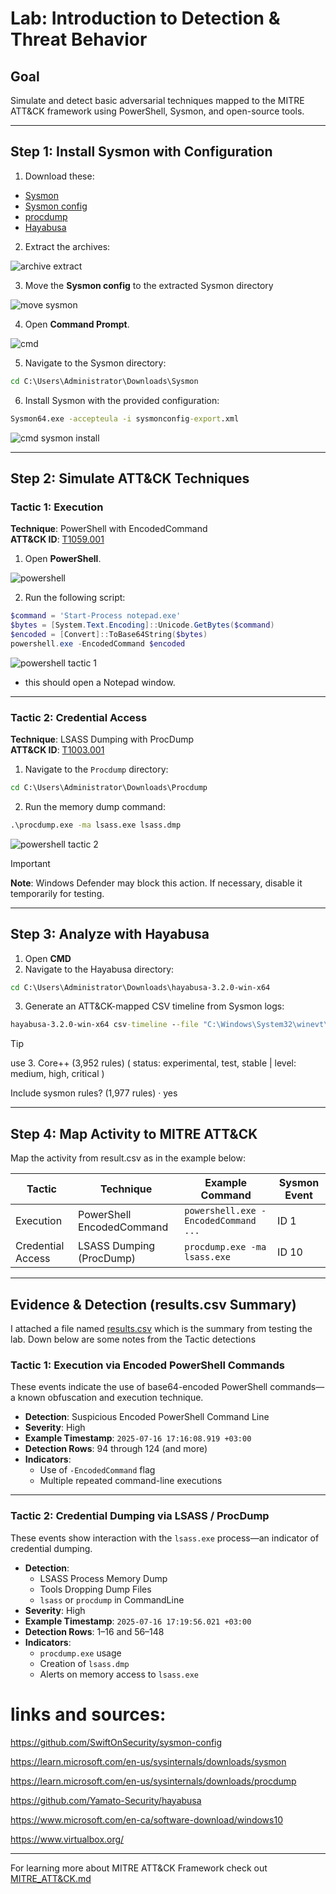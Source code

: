 # Lab: Introduction to Detection & Threat Behavior

## Goal
Simulate and detect basic adversarial techniques mapped to the MITRE ATT&CK framework using PowerShell, Sysmon, and open-source tools.

---

## Step 1: Install Sysmon with Configuration

1. Download these:
- [Sysmon](https://learn.microsoft.com/en-us/sysinternals/downloads/sysmon)
- [Sysmon config](https://github.com/SwiftOnSecurity/sysmon-config)
- [procdump](https://learn.microsoft.com/en-us/sysinternals/downloads/procdump)
- [Hayabusa](https://github.com/Yamato-Security/hayabusa/releases/download/v3.2.0/hayabusa-3.2.0-win-x64.zip)

2. Extract the archives:

![archive extract](https://i.ibb.co/wNbnzyPk/image.png)

3. Move the **Sysmon config** to the extracted Sysmon directory

![move sysmon](https://i.ibb.co/nqktYbB8/image.png)

4. Open **Command Prompt**.

![cmd](https://i.ibb.co/tPMQDmvf/image.png)

5. Navigate to the Sysmon directory:

```cmd
cd C:\Users\Administrator\Downloads\Sysmon
```

6. Install Sysmon with the provided configuration:

```cmd
Sysmon64.exe -accepteula -i sysmonconfig-export.xml
```

![cmd sysmon install](https://i.ibb.co/hRDFjvs0/image.png)

---

## Step 2: Simulate ATT&CK Techniques

### Tactic 1: Execution
**Technique**: PowerShell with EncodedCommand  
**ATT&CK ID**: [T1059.001](https://attack.mitre.org/techniques/T1059/001/)

1. Open **PowerShell**.

![powershell](https://i.ibb.co/Lzw3mXmj/image.png)

2. Run the following script:

```powershell
$command = 'Start-Process notepad.exe'
$bytes = [System.Text.Encoding]::Unicode.GetBytes($command)
$encoded = [Convert]::ToBase64String($bytes)
powershell.exe -EncodedCommand $encoded
```

![powershell tactic 1](https://i.ibb.co/VdTbYWY/image.png)

- this should open a Notepad window.

---

### Tactic 2: Credential Access
**Technique**: LSASS Dumping with ProcDump  
**ATT&CK ID**: [T1003.001](https://attack.mitre.org/techniques/T1003/001/)

1. Navigate to the `Procdump` directory:

```cmd
cd C:\Users\Administrator\Downloads\Procdump
```

2. Run the memory dump command:

```cmd
.\procdump.exe -ma lsass.exe lsass.dmp
```

![powershell tactic 2](https://i.ibb.co/Xr7qG10P/image.png)

>[!IMPORTANT]
>
> **Note**: Windows Defender may block this action. If necessary, disable it temporarily for testing.

---

## Step 3: Analyze with Hayabusa

1. Open **CMD**
2. Navigate to the Hayabusa directory:

```cmd
cd C:\Users\Administrator\Downloads\hayabusa-3.2.0-win-x64
```

3. Generate an ATT&CK-mapped CSV timeline from Sysmon logs:

```cmd
hayabusa-3.2.0-win-x64 csv-timeline --file "C:\Windows\System32\winevt\Logs\Microsoft-Windows-Sysmon%4Operational.evtx" -o results.csv
```

>[!TIP]
>
>use 3. Core++ (3,952 rules) ( status: experimental, test, stable | level: medium, high, critical )
>
>Include sysmon rules? (1,977 rules) · yes

---

## Step 4: Map Activity to MITRE ATT&CK

Map the activity from result.csv as in the example below:

| Tactic             | Technique                     | Example Command                               | Sysmon Event |
|--------------------|-------------------------------|-----------------------------------------------|--------------|
| Execution          | PowerShell EncodedCommand     | `powershell.exe -EncodedCommand ...`          | ID 1         |
| Credential Access  | LSASS Dumping (ProcDump)      | `procdump.exe -ma lsass.exe`                  | ID 10        |

---

## Evidence & Detection (results.csv Summary)

I attached a file named [results.csv](./results.csv) which is the summary from testing the lab. Down below are some notes from the Tactic detections

### Tactic 1: Execution via Encoded PowerShell Commands

These events indicate the use of base64-encoded PowerShell commands—a known obfuscation and execution technique.

- **Detection**: Suspicious Encoded PowerShell Command Line  
- **Severity**: High  
- **Example Timestamp**: `2025-07-16 17:16:08.919 +03:00`  
- **Detection Rows**: 94 through 124 (and more)  
- **Indicators**:
  - Use of `-EncodedCommand` flag
  - Multiple repeated command-line executions

---

### Tactic 2: Credential Dumping via LSASS / ProcDump

These events show interaction with the `lsass.exe` process—an indicator of credential dumping.

- **Detection**: 
  - LSASS Process Memory Dump
  - Tools Dropping Dump Files
  - `lsass` or `procdump` in CommandLine
- **Severity**: High  
- **Example Timestamp**: `2025-07-16 17:19:56.021 +03:00`  
- **Detection Rows**: 1–16 and 56–148  
- **Indicators**:
  - `procdump.exe` usage
  - Creation of `lsass.dmp`
  - Alerts on memory access to `lsass.exe`


# links and sources:
https://github.com/SwiftOnSecurity/sysmon-config

https://learn.microsoft.com/en-us/sysinternals/downloads/sysmon

https://learn.microsoft.com/en-us/sysinternals/downloads/procdump

https://github.com/Yamato-Security/hayabusa

https://www.microsoft.com/en-ca/software-download/windows10

https://www.virtualbox.org/

---

For learning more about MITRE ATT&CK Framework check out [MITRE_ATT&CK.md](/courseFiles/Lab_03-detectionAndThreatBehavior/MITRE_ATT&CK.md)
